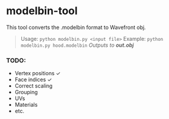 # modelbin-tool
This tool converts the .modelbin format to Wavefront obj.  
>Usage: `python modelbin.py <input file>`
>Example: `python modelbin.py hood.modelbin`
>*Outputs to **out.obj***


### **TODO**:
- Vertex positions ✓
- Face indices ✓
- Correct scaling
- Grouping
- UVs
- Materials
- etc.